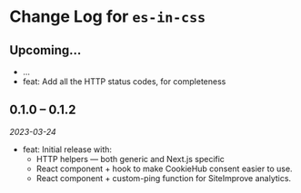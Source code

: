 # Change Log for `es-in-css`

## Upcoming...

- ... <!-- Add new lines here. -->
- feat: Add all the HTTP status codes, for completeness

## 0.1.0 – 0.1.2

_2023-03-24_

- feat: Initial release with:
  - HTTP helpers — both generic and Next.js specific
  - React component + hook to make CookieHub consent easier to use.
  - React component + custom-ping function for SiteImprove analytics.
